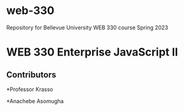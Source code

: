 # web-330
Repository for Bellevue University WEB 330 course Spring 2023

# WEB 330 Enterprise JavaScript II

## Contributors
*Professor Krasso

*Anachebe Asomugha

